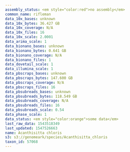 ```yaml
---
assembly_status: <em style="color:red">no assembly</em>
common_name: rifleman
data_10x_bases: unknown
data_10x_bytes: 36.427 GB
data_10x_coverage: N/A
data_10x_files: 16
data_10x_scale: 2.0001
data_arima_scale: 1
data_bionano_bases: unknown
data_bionano_bytes: 0.641 GB
data_bionano_coverage: N/A
data_bionano_files: 1
data_dovetail_scale: 1
data_illumina_scale: 1
data_pbscraps_bases: unknown
data_pbscraps_bytes: 147.600 GB
data_pbscraps_coverage: N/A
data_pbscraps_files: 16
data_pbsubreads_bases: unknown
data_pbsubreads_bytes: 118.549 GB
data_pbsubreads_coverage: N/A
data_pbsubreads_files: 16
data_pbsubreads_scale: 0.54
data_phase_scale: 1
data_status: <em style="color:orange">some data</em>
last_raw_data: 1543518349
last_updated: 1547526663
name: Acanthisitta chloris
s3: s3://genomeark/species/Acanthisitta_chloris
taxon_id: 57068
---
```

